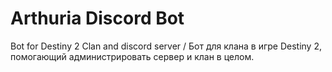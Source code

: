 # Arthuria Discord Bot
Bot for Destiny 2 Clan and discord server / Бот для клана в игре Destiny 2, помогающий администрировать сервер и клан в целом.
